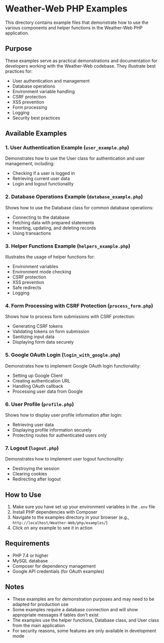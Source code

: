 # Weather-Web PHP Examples

This directory contains example files that demonstrate how to use the various components and helper functions in the Weather-Web PHP application.

## Purpose

These examples serve as practical demonstrations and documentation for developers working with the Weather-Web codebase. They illustrate best practices for:

- User authentication and management
- Database operations
- Environment variable handling
- CSRF protection
- XSS prevention
- Form processing
- Logging
- Security best practices

## Available Examples

### 1. User Authentication Example (`user_example.php`)

Demonstrates how to use the User class for authentication and user management, including:
- Checking if a user is logged in
- Retrieving current user data
- Login and logout functionality

### 2. Database Operations Example (`database_example.php`)

Shows how to use the Database class for common database operations:
- Connecting to the database
- Fetching data with prepared statements
- Inserting, updating, and deleting records
- Using transactions

### 3. Helper Functions Example (`helpers_example.php`)

Illustrates the usage of helper functions for:
- Environment variables
- Environment mode checking
- CSRF protection
- XSS prevention
- Safe redirects
- Logging

### 4. Form Processing with CSRF Protection (`process_form.php`)

Shows how to process form submissions with CSRF protection:
- Generating CSRF tokens
- Validating tokens on form submission
- Sanitizing input data
- Displaying form data securely

### 5. Google OAuth Login (`login_with_google.php`)

Demonstrates how to implement Google OAuth login functionality:
- Setting up Google Client
- Creating authentication URL
- Handling OAuth callback
- Processing user data from Google

### 6. User Profile (`profile.php`)

Shows how to display user profile information after login:
- Retrieving user data
- Displaying profile information securely
- Protecting routes for authenticated users only

### 7. Logout (`logout.php`)

Demonstrates how to implement user logout functionality:
- Destroying the session
- Clearing cookies
- Redirecting after logout

## How to Use

1. Make sure you have set up your environment variables in the `.env` file
2. Install PHP dependencies with Composer
3. Navigate to the examples directory in your browser (e.g., `http://localhost/Weather-Web/php/examples/`)
4. Click on any example to see it in action

## Requirements

- PHP 7.4 or higher
- MySQL database
- Composer for dependency management
- Google API credentials (for OAuth examples)

## Notes

- These examples are for demonstration purposes and may need to be adapted for production use
- Some examples require a database connection and will show appropriate messages if tables don't exist
- The examples use the helper functions, Database class, and User class from the main application
- For security reasons, some features are only available in development mode